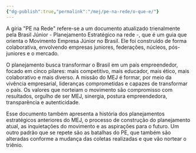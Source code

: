```yaml
---
{"dg-publish":true,"permalink":"/mej/pe-na-rede/o-que-e/"}
---
```


A gíria "PE na Rede" refere-se a um documento atualizado trienalmente pela Brasil Júnior - Planejamento Estratégico na rede -, que é um guia que orienta o Movimento Empresa Júnior no Brasil. Ele foi construído de forma colaborativa, envolvendo empresas juniores, federações, núcleos, pós-juniores e o mercado.

O planejamento busca transformar o Brasil em um país empreendedor, focado em cinco pilares: mais competitivo, mais educador, mais ético, mais colaborativo e mais diverso. A missão do MEJ é formar, por meio da vivência empresarial, lideranças comprometidas e capazes de transformar o país. Os valores que norteiam o movimento são compromisso com resultados, orgulho de ser MEJ, sinergia, postura empreendedora, transparência e autenticidade.

Esse documento também apresenta a história dos planejamentos estratégicos anteriores do MEJ, o processo de construção do planejamento atual, as inquietações do movimento e as aspirações para o futuro. Um outro padrão que se repete são as batalhas do PE, que também são alteradas conforme a mudança das coletas realizadas e que vão nortear o triênio.